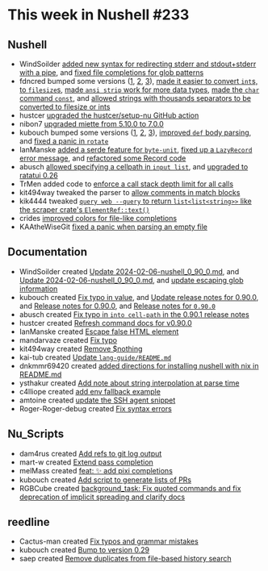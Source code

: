 # This week in Nushell #233


## Nushell

- WindSoilder [added new syntax for redirecting stderr and stdout+stderr with a pipe](https://github.com/nushell/nushell/pull/11708), and [fixed file completions for glob patterns](https://github.com/nushell/nushell/pull/11766)
- fdncred bumped some versions ([1](https://github.com/nushell/nushell/pull/11804), [2](https://github.com/nushell/nushell/pull/11793), [3](https://github.com/nushell/nushell/pull/11715)), [made it easier to convert `int`s, to `filesize`s](https://github.com/nushell/nushell/pull/11797), [made `ansi strip` work for more data types](https://github.com/nushell/nushell/pull/11781), [made the `char` command `const`](https://github.com/nushell/nushell/pull/11771), and [allowed strings with thousands separators to be converted to filesize or ints](https://github.com/nushell/nushell/pull/11724)
- hustcer [upgraded the hustcer/setup-nu GitHub action](https://github.com/nushell/nushell/pull/11792)
- nibon7 [upgraded miette from 5.10.0 to 7.0.0](https://github.com/nushell/nushell/pull/11788)
- kubouch bumped some versions ([1](https://github.com/nushell/nushell/pull/11787), [2](https://github.com/nushell/nushell/pull/11782), [3](https://github.com/nushell/nushell/pull/11730)), [improved `def` body parsing](https://github.com/nushell/nushell/pull/11719), and [fixed a panic in `rotate`](https://github.com/nushell/nushell/pull/11718)
- IanManske [added a serde feature for `byte-unit`](https://github.com/nushell/nushell/pull/11786), [fixed up a `LazyRecord` error message](https://github.com/nushell/nushell/pull/11772), and [refactored some Record code](https://github.com/nushell/nushell/pull/11726)
- abusch [allowed specifying a cellpath in `input list`](https://github.com/nushell/nushell/pull/11748), and [upgraded to ratatui 0.26](https://github.com/nushell/nushell/pull/11742)
- TrMen added code to [enforce a call stack depth limit for all calls](https://github.com/nushell/nushell/pull/11729)
- kit494way tweaked the parser to [allow comments in match blocks](https://github.com/nushell/nushell/pull/11717)
- kik4444 tweaked [`query web --query` to return `list<list<string>>` like the scraper crate's `ElementRef::text()`](https://github.com/nushell/nushell/pull/11705)
- crides [improved colors for file-like completions](https://github.com/nushell/nushell/pull/11702)
- KAAtheWiseGit [fixed a panic when parsing an empty file](https://github.com/nushell/nushell/pull/11314)

## Documentation

- WindSoilder created [Update 2024-02-06-nushell_0_90_0.md](https://github.com/nushell/nushell.github.io/pull/1249), and [Update 2024-02-06-nushell_0_90_0.md](https://github.com/nushell/nushell.github.io/pull/1241), and [update escaping glob information](https://github.com/nushell/nushell.github.io/pull/1229)
- kubouch created [Fix typo in value](https://github.com/nushell/nushell.github.io/pull/1248), and [Update release notes for 0.90.0](https://github.com/nushell/nushell.github.io/pull/1244), and [Release notes for 0.90.0](https://github.com/nushell/nushell.github.io/pull/1243), and [Release notes for `0.90.0`](https://github.com/nushell/nushell.github.io/pull/1203)
- abusch created [Fix typo in `into cell-path` in the 0.90.1 release notes](https://github.com/nushell/nushell.github.io/pull/1247)
- hustcer created [Refresh command docs for v0.90.0](https://github.com/nushell/nushell.github.io/pull/1246)
- IanManske created [Escape false <int> HTML element](https://github.com/nushell/nushell.github.io/pull/1245)
- mandarvaze created [Fix typo](https://github.com/nushell/nushell.github.io/pull/1242)
- kit494way created [Remove $nothing](https://github.com/nushell/nushell.github.io/pull/1239)
- kai-tub created [Update `lang-guide/README.md`](https://github.com/nushell/nushell.github.io/pull/1237)
- dnkmmr69420 created [added directions for installing nushell with nix in README.md](https://github.com/nushell/nushell.github.io/pull/1236)
- ysthakur created [Add note about string interpolation at parse time](https://github.com/nushell/nushell.github.io/pull/1227)
- c4lliope created [add env fallback example](https://github.com/nushell/nushell.github.io/pull/1226)
- amtoine created [update the SSH agent snippet](https://github.com/nushell/nushell.github.io/pull/1169)
- Roger-Roger-debug created [Fix syntax errors](https://github.com/nushell/nushell.github.io/pull/1081)

## Nu_Scripts

- dam4rus created [Add refs to git log output](https://github.com/nushell/nu_scripts/pull/757)
- mart-w created [Extend pass completion](https://github.com/nushell/nu_scripts/pull/756)
- melMass created [feat: ✨ add pixi completions](https://github.com/nushell/nu_scripts/pull/755)
- kubouch created [Add script to generate lists of PRs](https://github.com/nushell/nu_scripts/pull/753)
- RGBCube created [background_task: Fix quoted commands and fix deprecation of implicit spreading and clarify docs](https://github.com/nushell/nu_scripts/pull/752)

## reedline

- Cactus-man created [Fix typos and grammar mistakes](https://github.com/nushell/reedline/pull/743)
- kubouch created [Bump to version 0.29](https://github.com/nushell/reedline/pull/742)
- saep created [Remove duplicates from file-based history search](https://github.com/nushell/reedline/pull/741)
